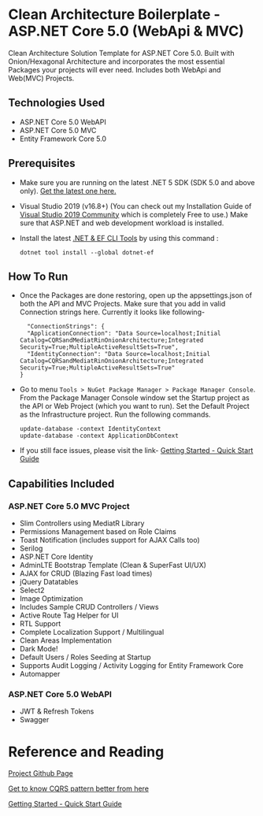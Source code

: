 ﻿# Clean Architecture Boilerplate - ASP.NET Core 5.0 (WebApi & MVC)
Clean Architecture Solution Template for ASP.NET Core 5.0. Built with Onion/Hexagonal Architecture and incorporates the most essential Packages your projects will ever need. Includes both WebApi and Web(MVC) Projects.

## Technologies Used

- ASP.NET Core 5.0 WebAPI
- ASP.NET Core 5.0 MVC
- Entity Framework Core 5.0

## Prerequisites

-   Make sure you are running on the latest .NET 5 SDK (SDK 5.0 and above only). [Get the latest one here.](https://dotnet.microsoft.com/download/dotnet/5.0)

-   Visual Studio 2019 (v16.8+) (You can check out my Installation Guide of [Visual Studio 2019 Community](https://codewithmukesh.com/blog/install-visual-studio-2019-community/) which is completely Free to use.) Make sure that ASP.NET and web development workload is installed.

-   Install the latest [.NET & EF CLI Tools](https://docs.microsoft.com/en-us/ef/core/cli/dotnet) by using this command :

    ```.NET Core CLI
    dotnet tool install --global dotnet-ef
    ```

## How To Run
- Once the Packages are done restoring, open up the appsettings.json of both the API and MVC Projects. Make sure that you add in valid Connection strings here. Currently it looks like following-
  ```.NET Core CLI
    "ConnectionStrings": {
    "ApplicationConnection": "Data Source=localhost;Initial Catalog=CQRSandMediatRinOnionArchitecture;Integrated Security=True;MultipleActiveResultSets=True",
    "IdentityConnection": "Data Source=localhost;Initial Catalog=CQRSandMediatRinOnionArchitecture;Integrated Security=True;MultipleActiveResultSets=True"
  }
  ```
- Go to menu ```Tools > NuGet Package Manager > Package Manager Console```. From the Package Manager Console window set the Startup project as the API or Web Project (which you want to run). Set the Default Project as the Infrastructure project. Run the following commands.
  ```.NET Core CLI
  update-database -context IdentityContext
  update-database -context ApplicationDbContext
  ```
- If you still face issues, please visit the link- [Getting Started - Quick Start Guide](https://codewithmukesh.com/blog/aspnet-core-hero-boilerplate-quick-start-guide/)

## Capabilities Included

### ASP.NET Core 5.0 MVC Project
- Slim Controllers using MediatR Library
- Permissions Management based on Role Claims
- Toast Notification (includes support for AJAX Calls too)
- Serilog
- ASP.NET Core Identity
- AdminLTE Bootstrap Template (Clean & SuperFast UI/UX)
- AJAX for CRUD (Blazing Fast load times)
- jQuery Datatables
- Select2
- Image Optimization
- Includes Sample CRUD Controllers / Views
- Active Route Tag Helper for UI
- RTL Support
- Complete Localization Support / Multilingual
- Clean Areas Implementation
- Dark Mode!
- Default Users / Roles Seeding at Startup
- Supports Audit Logging / Activity Logging for Entity Framework Core
- Automapper

### ASP.NET Core 5.0 WebAPI
- JWT & Refresh Tokens
- Swagger

# Reference and Reading

[Project Github Page](https://github.com/aspnetcorehero/Boilerplate)

[Get to know CQRS pattern better from here](https://codewithmukesh.com/blog/onion-architecture-in-aspnet-core/)

[Getting Started - Quick Start Guide](https://codewithmukesh.com/blog/aspnet-core-hero-boilerplate-quick-start-guide/)
